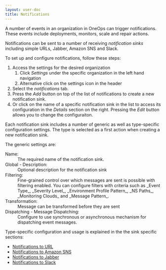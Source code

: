 ```yaml
---
layout: user-doc
title: Notifications
---
```


A number of events in an organization in OneOps can trigger notifications. These events include deployments, monitors,
scale and repair actions.

Notifications can be sent to a number of receiving _notification sinks_ including simple URLs, Jabber, Amazon SNS and Slack.

To set up and configure notifications, follow these steps:

1. Access the settings for the desired organization
   1. Click _Settings_ under the specific organization in the left hand navigation
   2. Alternative click on the settings icon in the header 
2. Select the _notifications_ tab.
3. Press the _Add_ button on top of the list of notifications to create a new notification sink.
4. Or click on the name of a specific notification sink in the list to access its configuration in the _Details_ section
on the right. Pressing the _Edit_ button allows you to change the configuraiton.

Each notification sink includes a number of generic as well as type-specific configuration settings.
The type is selected as a first action when creating a new notification sink. 

The generic settings are:

<dl>
<dt>Name:</dt>
<dd>The required name of the notification sink.</dd>

<dt>Global - Description:</dt>
<dd>Optional description for the notification sink</dd>

<dt>Filtering:</dt>
<dd>Fine-grained control over which messages are sent is possible with filtering enabled. You can configure filters
with criteria such as _Event Type_, _Severity Level_, _Environment Profile Pattern_, _NS Paths_, _Monitoring Clouds_
and _Message Pattern_.</dd>

<dt>Transformation:</dt><dd>Message can be transformed before they are sent </dd>
<dt>Dispatching - Message Dispatching:</dt><dd>Configure to use synchronous or asynchronous mechanism for dispatching
event messages.</dd>

</dl>

Type-specific configuration and usage is explained in the the sink specific sections:

* [Notifications to URL](/user/account/notifications-to-url.html)
* [Notifications to Amazon SNS](/user/account/notifications-to-amazon-sns.html)
* [Notifications to Jabber](/user/account/notifications-to-jabber.html)
* [Notifications to Slack](/user/account/notifications-to-slack.html)

